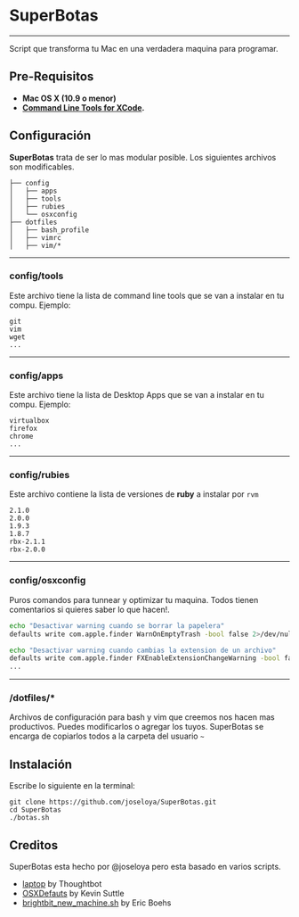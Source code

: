 # SuperBotas
--------------
Script que transforma tu Mac en una verdadera maquina para programar.


Pre-Requisitos
--------------

- **Mac OS X (10.9 o menor)**
- **[Command Line Tools for
XCode](https://developer.apple.com/downloads/index.action).**


Configuración
-----------


**SuperBotas** trata de ser lo mas modular posible. Los siguientes archivos son modificables.

    ├── config
    │   ├── apps
    │   ├── tools
    │   ├── rubies
    │   └── osxconfig
    ├── dotfiles
    │   ├── bash_profile
    │   ├── vimrc
    │   ├── vim/*

---
### **config/tools**

Este archivo tiene la lista de command line tools que se van a instalar en tu compu. Ejemplo:

```
git
vim
wget
...
```
---
### **config/apps**

Este archivo tiene la lista de Desktop Apps que se van a instalar en tu compu. Ejemplo:

```
virtualbox
firefox
chrome
...
```
---
### **config/rubies**

Este archivo contiene la lista de versiones de **ruby** a instalar por `rvm`

```
2.1.0
2.0.0
1.9.3
1.8.7
rbx-2.1.1
rbx-2.0.0
```

---
### **config/osxconfig**

Puros comandos para tunnear y optimizar tu maquina. Todos tienen comentarios si quieres saber lo que hacen!.

```bash
echo "Desactivar warning cuando se borrar la papelera"
defaults write com.apple.finder WarnOnEmptyTrash -bool false 2>/dev/null

echo "Desactivar warning cuando cambias la extension de un archivo"
defaults write com.apple.finder FXEnableExtensionChangeWarning -bool false 2>/dev/null
...
```

---
### /dotfiles/*

Archivos de configuración para bash y vim que creemos nos hacen mas productivos. Puedes modificarlos o agregar los tuyos. SuperBotas se encarga de copiarlos todos a la carpeta del usuario `~`



Instalación
-----------

Escribe lo siguiente en la terminal:

```shell
git clone https://github.com/joseloya/SuperBotas.git
cd SuperBotas
./botas.sh
```



Creditos
--------

SuperBotas esta hecho por @joseloya pero esta basado en varios scripts.

* [laptop](https://github.com/thoughtbot/laptop/) by Thoughtbot
* [OSXDefauts](https://github.com/kevinSuttle/OSXDefaults/) by Kevin Suttle
* [brightbit_new_machine.sh](https://gist.github.com/ericboehs/8712892) by Eric Boehs

